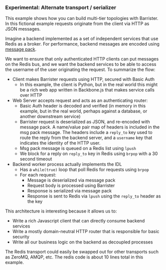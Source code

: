 ### Experimental: Alternate transport / serializer

This example shows how you can build multi-tier topologies with Barrister.
In this fictional example requests originate from the client via HTTP as JSON messages.  

Imagine a backend implemented as a set of independent services that use Redis as a broker.
For performance, backend messages are encoded using [message pack](http://msgpack.org/).

We want to ensure that only authenticated HTTP clients can put messages on the Redis bus, 
and we want the backend services to be able to access the username of the user originating the
request.  To summarize the flow:

* Client makes Barrister requests using HTTP, secured with Basic Auth
  * In this example, the client is Python, but in the real world this might be a rich web app
    written in Backbone.js that makes service calls over HTTP
* Web Server accepts request and acts as an authenticating router:
  * Basic Auth header is decoded and verified (in memory in this example, but in the real world, perhaps
    against a database, or another downstream service)
  * Barrister request is deserialized as JSON, and re-encoded with message pack.  A name/value pair map
    of headers is included in the msg pack message.  The headers include a `reply_to` key used to route
    the reply from the backend server, and a `username` key that indicates the identity of the HTTP user.
  * Msg pack message is queued on a Redis list using `lpush`
  * We block for a reply on `reply_to` key in Redis using `brpop` with a 30 second timeout
* Backend worker process actually implements the IDL
  * Has a `while(true)` loop that poll Redis for requests using `brpop`
  * For each request:
    * Message is deserialized via message pack
    * Request body is processed using Barrister
    * Response is serialized via message pack
    * Response is sent to Redis via `lpush` using the `reply_to` header as the key
    
This architecture is interesting because it allows us to:

* Write a rich Javascript client that can directly consume backend services
* Write a mostly domain-neutral HTTP router that is responsible for basic security
* Write all our business logic on the backend as decoupled processes

The Redis transport could easily be swapped out for other transports such as ZeroMQ, AMQP,
etc.  The redis code is about 10 lines total in this example.
